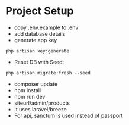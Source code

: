 # Project Setup

- copy .env.example to .env
- add database details
- generate app key 
```
php artisan key:generate
```
- Reset DB with Seed: 
```
php artisan migrate:fresh --seed
```
- composer update
- npm install
- npm run dev
- siteurl/admin/products
- It uses laravel/breeze
- For api, sanctum is used instead of passport
